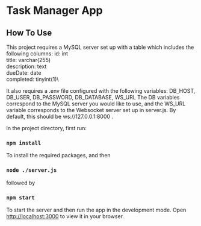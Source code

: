 # Task Manager App

## How To Use

This project requires a MySQL server set up with a table which includes the following columns:
id: int\
title: varchar(255)\
description: text\
dueDate: date\
completed: tinyint(1)\

It also requires a .env file configured with the following variables:
DB_HOST, DB_USER, DB_PASSWORD, DB_DATABASE, WS_URL
The DB variables correspond to the MySQL server you would like to use, and the WS_URL variable corresponds to the Websocket server set up in server.js. By default, this should be ws://127.0.0.1:8000 .

In the project directory, first run:

### `npm install`

To install the required packages, and then

### `node ./server.js`

followed by

### `npm start`

To start the server and then run the app in the development mode.
Open [http://localhost:3000](http://localhost:3000) to view it in your browser.


